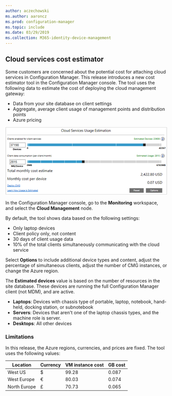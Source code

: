 ```yaml
---
author: aczechowski
ms.author: aaroncz
ms.prod: configuration-manager
ms.topic: include
ms.date: 03/29/2019
ms.collection: M365-identity-device-management
---
```


## <a name="bkmk_cmg"></a> Cloud services cost estimator
<!--3555774-->

Some customers are concerned about the potential cost for attaching cloud services in Configuration Manager. This release introduces a new cost estimator tool in the Configuration Manager console. The tool uses the following data to estimate the cost of deploying the cloud management gateway:
- Data from your site database on client settings
- Aggregate, average client usage of management points and distribution points 
- Azure pricing

![Screenshot of cloud services usage estimation tool](../../media/3555774-cmg-cost-estimator.png)

In the Configuration Manager console, go to the **Monitoring** workspace, and select the **Cloud Management** node. 

By default, the tool shows data based on the following settings:
- Only laptop devices
- Client policy only, not content
- 30 days of client usage data
- 10% of the total clients simultaneously communicating with the cloud service

Select **Options** to include additional device types and content, adjust the percentage of simultaneous clients, adjust the number of CMG instances, or change the Azure region.

The **Estimated devices** value is based on the number of resources in the site database. These devices are running the full Configuration Manager client (not MDM), and are active.
- **Laptops**: Devices with chassis type of portable, laptop, notebook, hand-held, docking station, or subnotebook
- **Servers**: Devices that aren't one of the laptop chassis types, and the machine role is server.
- **Desktops**: All other devices


### Limitations

In this release, the Azure regions, currencies, and prices are fixed. The tool uses the following values:

|Location | Currency | VM instance cost | GB cost |
|---------|---------|---------|---------|
| West US | $ | 99.28 | 0.087 |
| West Europe | € | 80.03 | 0.074 |
| North Europe | £ | 70.73 | 0.065 |

